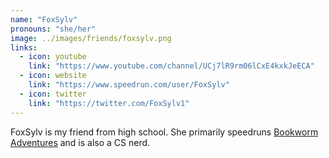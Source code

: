 ```yaml
---
name: "FoxSylv"
pronouns: "she/her"
image: ../images/friends/foxsylv.png
links:
  - icon: youtube
    link: "https://www.youtube.com/channel/UCj7lR9rm06lCxE4kxkJeECA"
  - icon: website
    link: "https://www.speedrun.com/user/FoxSylv"
  - icon: twitter
    link: "https://twitter.com/FoxSylv1"
---
```


FoxSylv is my friend from high school. She primarily speedruns [Bookworm Adventures](https://en.wikipedia.org/wiki/Bookworm_Adventures) and is also a CS nerd.
